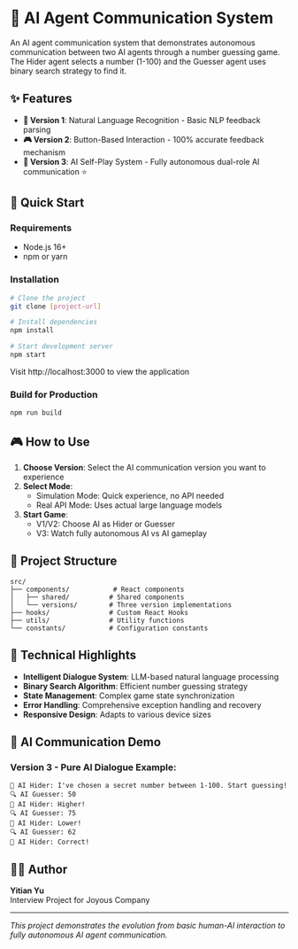 # 🤖 AI Agent Communication System

An AI agent communication system that demonstrates autonomous communication between two AI agents through a number guessing game. The Hider agent selects a number (1-100) and the Guesser agent uses binary search strategy to find it.

## ✨ Features

- **🎯 Version 1**: Natural Language Recognition - Basic NLP feedback parsing
- **🎮 Version 2**: Button-Based Interaction - 100% accurate feedback mechanism  
- **🧠 Version 3**: AI Self-Play System - Fully autonomous dual-role AI communication ⭐

## 🚀 Quick Start

### Requirements
- Node.js 16+
- npm or yarn

### Installation

```bash
# Clone the project
git clone [project-url]

# Install dependencies
npm install

# Start development server
npm start
```

Visit http://localhost:3000 to view the application

### Build for Production

```bash
npm run build
```

## 🎮 How to Use

1. **Choose Version**: Select the AI communication version you want to experience
2. **Select Mode**: 
   - Simulation Mode: Quick experience, no API needed
   - Real API Mode: Uses actual large language models
3. **Start Game**: 
   - V1/V2: Choose AI as Hider or Guesser
   - V3: Watch fully autonomous AI vs AI gameplay

## 📁 Project Structure

```
src/
├── components/           # React components
│   ├── shared/          # Shared components
│   └── versions/        # Three version implementations
├── hooks/               # Custom React Hooks
├── utils/               # Utility functions
└── constants/           # Configuration constants
```

## 🎯 Technical Highlights

- **Intelligent Dialogue System**: LLM-based natural language processing
- **Binary Search Algorithm**: Efficient number guessing strategy
- **State Management**: Complex game state synchronization
- **Error Handling**: Comprehensive exception handling and recovery
- **Responsive Design**: Adapts to various device sizes

## 🧪 AI Communication Demo

### Version 3 - Pure AI Dialogue Example:
```
🎯 AI Hider: I've chosen a secret number between 1-100. Start guessing!
🔍 AI Guesser: 50
🎯 AI Hider: Higher!
🔍 AI Guesser: 75
🎯 AI Hider: Lower!
🔍 AI Guesser: 62
🎯 AI Hider: Correct!
```

## 👨‍💻 Author

**Yitian Yu**  
Interview Project for Joyous Company

---

*This project demonstrates the evolution from basic human-AI interaction to fully autonomous AI agent communication.*